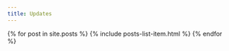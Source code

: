 ```yaml
---
title: Updates
---
```


{% for post in site.posts %}
{% include posts-list-item.html %}
{% endfor %}